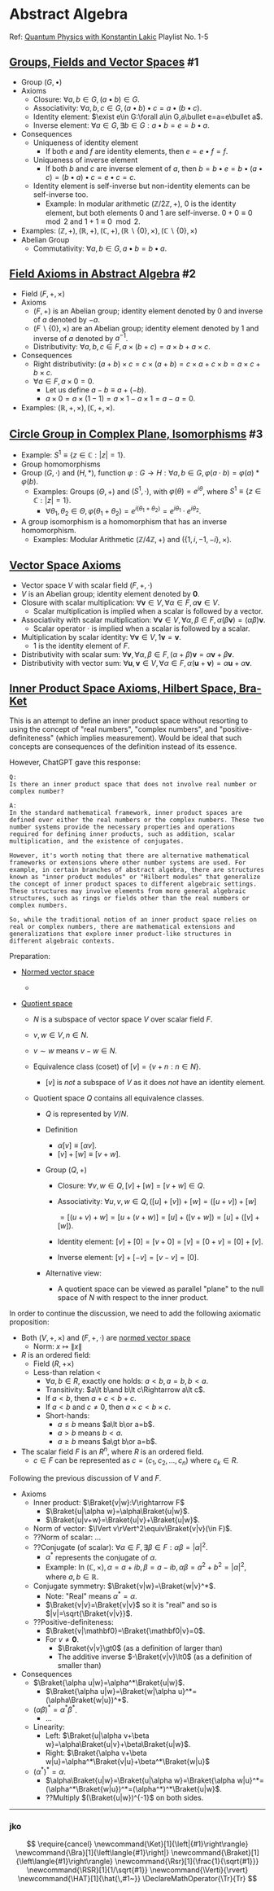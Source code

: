 # Abstract Algebra

Ref: [Quantum Physics with Konstantin Lakic](https://youtu.be/kqnMgQzjLmQ) Playlist No. 1-5

## [Groups, Fields and Vector Spaces](https://youtu.be/dj25YjbBWvc) #1

- Group $(G,\bullet)$
- Axioms
  - Closure: $\forall a,b\in G,(a\bullet b)\in G$.
  - Associativity: $\forall a,b,c\in G,(a\bullet b)\bullet c=a\bullet(b\bullet c)$.
  - Identity element: $\exist e\in G:\forall a\in G,a\bullet e=a=e\bullet a$.
  - Inverse element: $\forall a\in G,\exists b\in G:a\bullet b=e=b\bullet a$.
- Consequences
  - Uniqueness of identity element
    - If both $e$ and $f$ are identity elements, then $e=e\bullet f=f$.
  - Uniqueness of inverse element
    - If both $b$ and $c$ are inverse element of $a$, then $b=b\bullet e=b\bullet(a\bullet c)=(b\bullet a)\bullet c=e\bullet c=c$.
  - Identity element is self-inverse but non-identity elements can be self-inverse too.
    - Example: In modular arithmetic $(\mathbb Z/2\mathbb Z,+)$, $0$ is the identity element, but both elements $0$ and $1$ are self-inverse. $0+0\equiv0\mod 2$ and $1+1\equiv0\mod 2$.
- Examples: $(\mathbb Z,+),(\mathbb R,+),(\mathbb C,+),(\mathbb R\backslash\{0\},\times),(\mathbb C\backslash\{0\},\times)$ 
- Abelian Group
  - Commutativity: $\forall a,b\in G,a\bullet b=b\bullet a$.



## [Field Axioms in Abstract Algebra](https://youtu.be/ThyUKo0HMfw) #2

- Field $(F,+,\times)$
- Axioms
  - $(F,+)$ is an Abelian group; identity element denoted by $0$ and inverse of $a$ denoted by $-a$.
  - $(F\backslash\{0\},\times)$ are an Abelian group; identity element denoted by $1$ and inverse of $a$ denoted by $a^{-1}$.
  - Distributivity: $\forall a,b,c\in F,a\times(b+c)=a\times b+a\times c$.
- Consequences
  - Right distributivity: $(a+b)\times c=c\times(a+b)=c\times a+c\times b=a\times c+b\times c$.
  - $\forall a\in F,a\times 0=0$.
    - Let us define $a-b\equiv a+(-b)$.
    - $a\times 0=a\times(1-1)=a\times 1-a\times 1=a-a=0$.
- Examples: $(\mathbb R,+,\times),(\mathbb C,+,\times)$.



## [Circle Group in Complex Plane, Isomorphisms](https://youtu.be/c6xRecA-WP8) #3

- Example: $S^1\equiv\{z\in\mathbb C:|z|=1\}$.
- Group homomorphisms
- Group $(G,\cdot)$ and $(H,*)$, function $\varphi:G\rightarrow H:\forall a,b\in G,\varphi(a\cdot b)=\varphi(a)*\varphi(b)$.
  - Examples: Groups $(\Theta,+)$ and $(S^1,\cdot)$, with $\varphi(\theta)=e^{i\theta}$, where $S^1\equiv\{z\in\mathbb C:|z|=1\}$.
    - $\forall\theta_1,\theta_2\in\Theta,\varphi(\theta_1+\theta_2)=e^{i(\theta_1+\theta_2)}=e^{i\theta_1}\cdot e^{i\theta_2}$.
- A group isomorphism is a homomorphism that has an inverse homomorphism.
  - Examples: Modular Arithmetic $(\mathbb Z/4\mathbb Z,+)$ and $(\{1,i,-1,-i\},\times)$.



## [Vector Space Axioms](https://youtu.be/B3swka6eiIQ)

- Vector space $V$ with scalar field $(F,+,\cdot)$
- $V$ is an Abelian group; identity element denoted by $\mathbf 0$.
- Closure with scalar multiplication: $\forall\mathbf v\in V,\forall\alpha\in F,\alpha\mathbf v\in V$.
  - Scalar multiplication is implied when a scalar is followed by a vector.
- Associativity with scalar multiplication: $\forall\mathbf v\in V,\forall\alpha,\beta\in F,\alpha(\beta\mathbf v)=(\alpha\beta)\mathbf v$.
  - Scalar operator $\cdot$ is implied when a scalar is followed by a scalar.
- Multiplication by scalar identity: $\forall\mathbf v\in V,1\mathbf v=\mathbf v$.
  - $1$ is the identity element of $F$.
- Distributivity with scalar sum: $\forall\mathbf v,\forall\alpha,\beta\in F,(\alpha+\beta)\mathbf v=\alpha\mathbf v+\beta\mathbf v$.
- Distributivity with vector sum: $\forall\mathbf u,\mathbf v\in V,\forall\alpha\in F,\alpha(\mathbf u+\mathbf v)=\alpha\mathbf u+\alpha\mathbf v$.



## [Inner Product Space Axioms, Hilbert Space, Bra-Ket](https://youtu.be/o0br2HAcEuY)

This is an attempt to define an inner product space without resorting to using the concept of "real numbers", "complex numbers", and "positive-definiteness" (which implies measurement). Would be ideal that such concepts are consequences of the definition instead of its essence.

However, ChatGPT gave this response:

```
Q:
Is there an inner product space that does not involve real number or complex number?

A:
In the standard mathematical framework, inner product spaces are defined over either the real numbers or the complex numbers. These two number systems provide the necessary properties and operations required for defining inner products, such as addition, scalar multiplication, and the existence of conjugates.

However, it's worth noting that there are alternative mathematical frameworks or extensions where other number systems are used. For example, in certain branches of abstract algebra, there are structures known as "inner product modules" or "Hilbert modules" that generalize the concept of inner product spaces to different algebraic settings. These structures may involve elements from more general algebraic structures, such as rings or fields other than the real numbers or complex numbers.

So, while the traditional notion of an inner product space relies on real or complex numbers, there are mathematical extensions and generalizations that explore inner product-like structures in different algebraic contexts.
```

Preparation:

- [Normed vector space](https://en.wikipedia.org/wiki/Normed_vector_space)

  - 

- [Quotient space](https://en.wikipedia.org/wiki/Quotient_space_(linear_algebra))

  - $N$ is a subspace of vector space $V$ over scalar field $F$.

  - $v,w\in V,n\in N$.

  - $v\sim w$ means $v-w\in N$.

  - Equivalence class (coset) of $[v]=\{v+n:n\in N\}$.

    - $[v]$ is *not* a subspace of $V$ as it does *not* have an identity element.

  - Quotient space $Q$ contains all equivalence classes.

    - $Q$ is represented by $V/N$.

    - Definition

      - $\alpha[v]\equiv[\alpha v]$.
      - $[v]+[w]\equiv[v+w].$

    - Group $(Q,+)$

      - Closure: $\forall v,w\in Q,[v]+[w]=[v+w]\in Q$.

      - Associativity: $\forall u,v,w\in Q,([u]+[v])+[w]=([u+v])+[w]$

        $=[(u+v)+w]=[u+(v+w)]=[u]+([v+w])=[u]+([v]+[w])$.

      - Identity element: $[v]+[0]=[v+0]=[v]=[0+v]=[0]+[v]$.

      - Inverse element: $[v]+[-v]=[v-v]=[0]$.

    - Alternative view:

      - A quotient space can be viewed as parallel "plane" to the null space of $N$ with respect to the inner product.

In order to continue the discussion, we need to add the following axiomatic proposition:

- Both $(V,+,\times)$ and $(F,+,\cdot)$ are [normed vector space](https://en.wikipedia.org/wiki/Normed_vector_space)
  - Norm: $x\mapsto\lVert x\rVert$
- $R$ is an ordered field:
  - Field $(R,+\times)$ 
  - Less-than relation $\lt$ 
    - $\forall a,b\in R$, exactly one holds: $a\lt b,a=b,b\lt a$.
    - Transitivity: $a\lt b\and b\lt c\Rightarrow a\lt c$.
    - If $a\lt b$, then $a+c\lt b+c$.
    - If $a\lt b$ and $c\ne 0$, then $a\times c\lt b\times c$.
    - Short-hands:
      - $a\le b$ means $a\lt b\or a=b$.
      - $a\gt b$ means $b\lt a$.
      - $a\ge b$ means $a\gt b\or a=b$.
- The scalar field $F$ is an $R^n$, where $R$ is an ordered field.
  - $c\in F$ can be represented as $c=(c_1,c_2,\ldots,c_n)$ where $c_k\in R$.

Following the previous discussion of $V$ and $F$.

- Axioms
  - Inner product: $\Braket{v|w}:V\rightarrow F$
    - $\Braket{u|\alpha w}=\alpha\Braket{u|w}$.
    - $\Braket{u|v+w}=\Braket{u|v}+\Braket{u|w}$.
  - Norm of vector: $\lVert v\rVert^2\equiv\Braket{v|v}(\in F)$.
  - ??Norm of scalar: ...
  - ??Conjugate (of scalar): $\forall\alpha\in F,\exists\beta\in F:\alpha\beta=|\alpha|^2$.
    - $\alpha^*$ represents the conjugate of $\alpha$.
    - Example: In $(\mathbb C,\times),\alpha=a+ib,\beta=a-ib,\alpha\beta=a^2+b^2=|\alpha|^2$, where $a,b\in\mathbb R$.
  - Conjugate symmetry: $\Braket{v|w}=\Braket{w|v}^*$.
    - Note: "Real" means $\alpha^*=\alpha$.
    - $\Braket{v|v}=\Braket{v|v}$ so it is "real" and so is $|v|=\sqrt{\Braket{v|v}}$.
  - ??Positive-definiteness:
    - $\Braket{v|\mathbf0}=\Braket{\mathbf0|v}=0$.
    - For $v\ne\mathbf0$.
      - $\Braket{v|v}\gt0$ (as a definition of larger than)
      - The additive inverse $-\Braket{v|v}\lt0$ (as a definition of smaller than)
- Consequences
  - $\Braket{\alpha u|w}=\alpha^*\Braket{u|w}$.
    - $\Braket{\alpha u|w}=\Braket{w|\alpha u}^*=(\alpha\Braket{w|u})^*$.
  - $(\alpha\beta)^*=\alpha^*\beta^*$.
    - ...
  - Linearity:
    - Left: $\Braket{u|\alpha v+\beta w}=\alpha\Braket{u|v}+\beta\Braket{u|w}$.
    - Right: $\Braket{\alpha v+\beta w|u}=\alpha^*\Braket{v|u}+\beta^*\Braket{w|u}$
  - $(\alpha^*)^*=\alpha$.
    - $\alpha\Braket{u|w}=\Braket{u|\alpha w}=\Braket{\alpha w|u}^*=(\alpha^*\Braket{w|u})^*=(\alpha^*)^*\Braket{u|w}$.
    - ??Multiply $(\Braket{u|w})^{-1}$ on both sides.





---

### jko

$$
\require{cancel}
\newcommand{\Ket}[1]{\left|{#1}\right\rangle}
\newcommand{\Bra}[1]{\left\langle{#1}\right|}
\newcommand{\Braket}[1]{\left\langle{#1}\right\rangle}
\newcommand{\Rsr}[1]{\frac{1}{\sqrt{#1}}}
\newcommand{\RSR}[1]{1/\sqrt{#1}}
\newcommand{\Verti}{\rvert}
\newcommand{\HAT}[1]{\hat{\,#1~}}
\DeclareMathOperator{\Tr}{Tr}
$$

